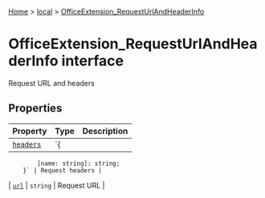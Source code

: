 [Home](./index) &gt; [local](local.md) &gt; [OfficeExtension\_RequestUrlAndHeaderInfo](local.officeextension_requesturlandheaderinfo.md)

# OfficeExtension\_RequestUrlAndHeaderInfo interface

Request URL and headers

## Properties

|  Property | Type | Description |
|  --- | --- | --- |
|  [`headers`](local.officeextension_requesturlandheaderinfo.headers.md) | `{
			[name: string]: string;
		}` | Request headers |
|  [`url`](local.officeextension_requesturlandheaderinfo.url.md) | `string` | Request URL |

